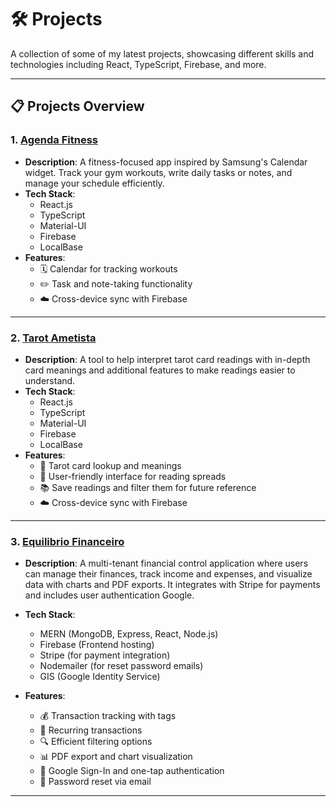 # 🛠️ Projects

A collection of some of my latest projects, showcasing different skills and technologies including React, TypeScript, Firebase, and more.

---

## 📋 Projects Overview

### 1. [Agenda Fitness](https://agenda-fitness.web.app/)
- **Description**: A fitness-focused app inspired by Samsung's Calendar widget. Track your gym workouts, write daily tasks or notes, and manage your schedule efficiently.
- **Tech Stack**:  
  - React.js  
  - TypeScript  
  - Material-UI  
  - Firebase  
  - LocalBase
- **Features**:  
  - 🗓️ Calendar for tracking workouts  
  - ✏️ Task and note-taking functionality  
  - ☁️ Cross-device sync with Firebase  

---

### 2. [Tarot Ametista](https://tarotametista.web.app/)
- **Description**: A tool to help interpret tarot card readings with in-depth card meanings and additional features to make readings easier to understand.
- **Tech Stack**:  
  - React.js  
  - TypeScript  
  - Material-UI  
  - Firebase  
  - LocalBase
- **Features**:  
  - 🔮 Tarot card lookup and meanings  
  - 🧭 User-friendly interface for reading spreads  
  - 📚 Save readings and filter them for future reference  
  - ☁️ Cross-device sync with Firebase  

---

### 3. [Equilibrio Financeiro](https://equilibriofinanceiro.web.app/)
- **Description**: A multi-tenant financial control application where users can manage their finances, track income and expenses, and visualize data with charts and PDF exports. It integrates with Stripe for payments and includes user authentication Google.
- **Tech Stack**:  
  - MERN (MongoDB, Express, React, Node.js)  
  - Firebase (Frontend hosting)  
  - Stripe (for payment integration)  
  - Nodemailer (for reset password emails)
  - GIS (Google Identity Service)
 
- **Features**:  
  - 💰 Transaction tracking with tags  
  - 🔄 Recurring transactions  
  - 🔍 Efficient filtering options  
  - 📊 PDF export and chart visualization  
  - 🔑 Google Sign-In and one-tap authentication  
  - 📧 Password reset via email

---


